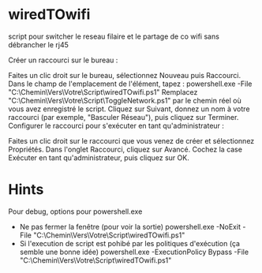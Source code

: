 # wiredTOwifi
script pour switcher le reseau filaire et le partage de co wifi sans débrancher le rj45


Créer un raccourci sur le bureau :

Faites un clic droit sur le bureau, sélectionnez Nouveau puis Raccourci.
Dans le champ de l'emplacement de l'élément, tapez :
powershell.exe -File "C:\Chemin\Vers\Votre\Script\wiredTOwifi.ps1"
Remplacez "C:\Chemin\Vers\Votre\Script\ToggleNetwork.ps1" par le chemin réel où vous avez enregistré le script.
Cliquez sur Suivant, donnez un nom à votre raccourci (par exemple, "Basculer Réseau"), puis cliquez sur Terminer.
Configurer le raccourci pour s'exécuter en tant qu'administrateur :

Faites un clic droit sur le raccourci que vous venez de créer et sélectionnez Propriétés.
Dans l'onglet Raccourci, cliquez sur Avancé.
Cochez la case Exécuter en tant qu'administrateur, puis cliquez sur OK.

# Hints
Pour debug, options pour powershell.exe
 - Ne pas fermer la fenêtre (pour voir la sortie)
powershell.exe -NoExit -File "C:\Chemin\Vers\Votre\Script\wiredTOwifi.ps1"
 - Si l'execution de script est pohibé par les politiques d'exécution (ça semble une bonne idée)
 powershell.exe -ExecutionPolicy Bypass -File "C:\Chemin\Vers\Votre\Script\wiredTOwifi.ps1"